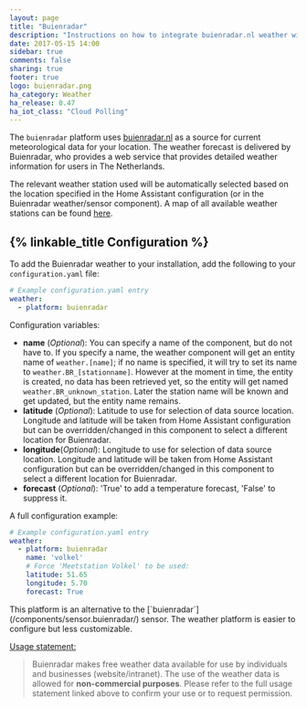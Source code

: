 ```yaml
---
layout: page
title: "Buienradar"
description: "Instructions on how to integrate buienradar.nl weather within Home Assistant."
date: 2017-05-15 14:00
sidebar: true
comments: false
sharing: true
footer: true
logo: buienradar.png
ha_category: Weather
ha_release: 0.47
ha_iot_class: "Cloud Polling"
---
```


The `buienradar` platform uses [buienradar.nl](http://buienradar.nl/) as a source for current meteorological data for your location. The weather forecast is delivered by Buienradar, who provides a web service that provides detailed weather information for users in The Netherlands.

The relevant weather station used will be automatically selected based on the location specified in the Home Assistant configuration (or in the Buienradar weather/sensor component).  A map of all available weather stations can be found [here](https://www.google.com/maps/d/embed?mid=1NivHkTGQUOs0dwQTnTMZi8Uatj0).

## {% linkable_title Configuration %}

To add the Buienradar weather to your installation, add the following to your `configuration.yaml` file:

```yaml
# Example configuration.yaml entry
weather:
  - platform: buienradar
```

Configuration variables:

- **name** (*Optional*): You can specify a name of the component, but do not have to. If you specify a name, the weather component will get an entity name of `weather.[name]`; if no name is specified, it will try to set its name to `weather.BR_[stationname]`. However at the moment in time, the entity is created, no data has been retrieved yet, so the entity will get named `weather.BR_unknown_station`. Later the station name will be known and get updated, but the entity name remains.
- **latitude** (*Optional*): Latitude to use for selection of data source location. Longitude and latitude will be taken from Home Assistant configuration but can be overridden/changed in this component to select a different location for Buienradar.
- **longitude**(*Optional*): Longitude to use for selection of data source location. Longitude and latitude will be taken from Home Assistant configuration but can be overridden/changed in this component to select a different location for Buienradar.
- **forecast** (*Optional*): 'True' to add a temperature forecast, 'False' to suppress it.


A full configuration example:

```yaml
# Example configuration.yaml entry
weather:
  - platform: buienradar
    name: 'volkel'
    # Force 'Meetstation Volkel' to be used:
    latitude: 51.65
    longitude: 5.70
    forecast: True
```

<p class='note'>
This platform is an alternative to the [`buienradar`](/components/sensor.buienradar/) sensor.
The weather platform is easier to configure but less customizable.
</p>

[Usage statement:](https://www.buienradar.nl/overbuienradar/gratis-weerdata)
> Buienradar makes free weather data available for use by individuals and businesses (website/intranet). The use of the weather data is allowed for **non-commercial purposes**. Please refer to the full usage statement linked above to confirm your use or to request permission.
